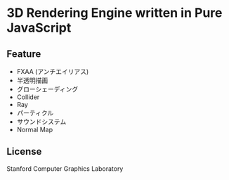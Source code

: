 # 3D Rendering Engine written in Pure JavaScript

## Feature

- FXAA (アンチエイリアス)
- 半透明描画
- グローシェーディング
- Collider
- Ray
- パーティクル
- サウンドシステム
- Normal Map

## License

Stanford Computer Graphics Laboratory
